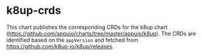 # k8up-crds

This chart publishes the corresponding CRDs for the k8up chart (https://github.com/appuio/charts/tree/master/appuio/k8up).
The CRDs are identified based on the `appVersion` and fetched from https://github.com/k8up-io/k8up/releases.
